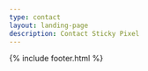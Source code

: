 ```yaml
---
type: contact
layout: landing-page
description: Contact Sticky Pixel
---
```


{% include footer.html %}
